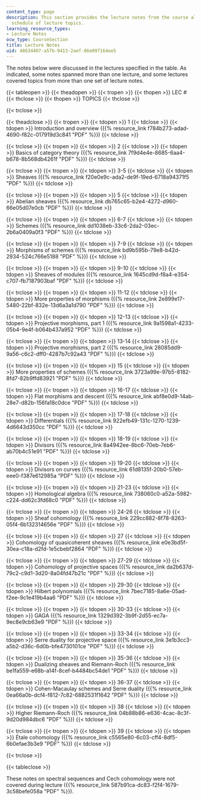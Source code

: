 ```yaml
---
content_type: page
description: This section provides the lecture notes from the course along with the
  schedule of lecture topics.
learning_resource_types:
- Lecture Notes
ocw_type: CourseSection
title: Lecture Notes
uid: 48634407-a57b-9413-2aef-86e097164ee5
---
```


The notes below were discussed in the lectures specified in the table. As indicated, some notes spanned more than one lecture, and some lectures covered topics from more than one set of lecture notes.

{{< tableopen >}}
{{< theadopen >}}
{{< tropen >}}
{{< thopen >}}
LEC #
{{< thclose >}}
{{< thopen >}}
TOPICS
{{< thclose >}}

{{< trclose >}}

{{< theadclose >}}
{{< tropen >}}
{{< tdopen >}}
1
{{< tdclose >}}
{{< tdopen >}}
Introduction and overview ({{% resource_link f784b273-adad-4690-f82c-017919d3c841 "PDF" %}})
{{< tdclose >}}

{{< trclose >}}
{{< tropen >}}
{{< tdopen >}}
2
{{< tdclose >}}
{{< tdopen >}}
Basics of category theory ({{% resource_link 7f9d4e4e-8685-6aa4-b678-8b568db4261f "PDF" %}})
{{< tdclose >}}

{{< trclose >}}
{{< tropen >}}
{{< tdopen >}}
3-5
{{< tdclose >}}
{{< tdopen >}}
Sheaves ({{% resource_link f20e0e9c-ada2-de9f-19ed-6718a94371f5 "PDF" %}})
{{< tdclose >}}

{{< trclose >}}
{{< tropen >}}
{{< tdopen >}}
5
{{< tdclose >}}
{{< tdopen >}}
Abelian sheaves ({{% resource_link db765c65-b2e4-4272-d960-66e05d07e0cb "PDF" %}})
{{< tdclose >}}

{{< trclose >}}
{{< tropen >}}
{{< tdopen >}}
6-7
{{< tdclose >}}
{{< tdopen >}}
Schemes ({{% resource_link dd1038eb-33c6-2da2-03ec-2b6a0409a0f3 "PDF" %}})
{{< tdclose >}}

{{< trclose >}}
{{< tropen >}}
{{< tdopen >}}
7-9
{{< tdclose >}}
{{< tdopen >}}
Morphisms of schemes ({{% resource_link bd9b595b-79e8-b42d-2934-524c766e5188 "PDF" %}})
{{< tdclose >}}

{{< trclose >}}
{{< tropen >}}
{{< tdopen >}}
9-10
{{< tdclose >}}
{{< tdopen >}}
Sheaves of modules ({{% resource_link 1645cd9d-f8a4-e354-c707-fb7187903baf "PDF" %}})
{{< tdclose >}}

{{< trclose >}}
{{< tropen >}}
{{< tdopen >}}
11-12
{{< tdclose >}}
{{< tdopen >}}
More properties of morphisms ({{% resource_link 2e899e17-5480-22bf-832e-13d6a3a1d790 "PDF" %}})
{{< tdclose >}}

{{< trclose >}}
{{< tropen >}}
{{< tdopen >}}
12-13
{{< tdclose >}}
{{< tdopen >}}
Projective morphisms, part 1 ({{% resource_link 9a1598a1-4233-05b4-9e4f-b064b437a952 "PDF" %}})
{{< tdclose >}}

{{< trclose >}}
{{< tropen >}}
{{< tdopen >}}
13-14
{{< tdclose >}}
{{< tdopen >}}
Projective morphisms, part 2 ({{% resource_link 28085dd9-9a56-c6c2-dff0-4287b7c92a43 "PDF" %}})
{{< tdclose >}}

{{< trclose >}}
{{< tropen >}}
{{< tdopen >}}
15
{{< tdclose >}}
{{< tdopen >}}
More properties of schemes ({{% resource_link 3723a99e-97b5-8182-8fd7-82b9ffd83921 "PDF" %}})
{{< tdclose >}}

{{< trclose >}}
{{< tropen >}}
{{< tdopen >}}
16-17
{{< tdclose >}}
{{< tdopen >}}
Flat morphisms and descent ({{% resource_link abf8e0d9-14ab-28e7-d82b-156fa18c0dce "PDF" %}})
{{< tdclose >}}

{{< trclose >}}
{{< tropen >}}
{{< tdopen >}}
17-18
{{< tdclose >}}
{{< tdopen >}}
Differentials ({{% resource_link 922efb49-131c-1270-1239-4d6643d350cc "PDF" %}})
{{< tdclose >}}

{{< trclose >}}
{{< tropen >}}
{{< tdopen >}}
18-19
{{< tdclose >}}
{{< tdopen >}}
Divisors ({{% resource_link 8a4942ee-8bc6-70eb-7eb6-ab70b4c51e91 "PDF" %}})
{{< tdclose >}}

{{< trclose >}}
{{< tropen >}}
{{< tdopen >}}
19-20
{{< tdclose >}}
{{< tdopen >}}
Divisors on curves ({{% resource_link 61d8135f-20b0-57eb-eee0-f387e612985a "PDF" %}})
{{< tdclose >}}

{{< trclose >}}
{{< tropen >}}
{{< tdopen >}}
21-23
{{< tdclose >}}
{{< tdopen >}}
Homological algebra ({{% resource_link 738060c0-a52a-5982-c224-dd62c3fd68c0 "PDF" %}})
{{< tdclose >}}

{{< trclose >}}
{{< tropen >}}
{{< tdopen >}}
24-26
{{< tdclose >}}
{{< tdopen >}}
Sheaf cohomology ({{% resource_link 229cc882-8f78-8263-05f4-6b132314656e "PDF" %}})
{{< tdclose >}}

{{< trclose >}}
{{< tropen >}}
{{< tdopen >}}
27
{{< tdclose >}}
{{< tdopen >}}
Cohomology of quasicoherent sheaves ({{% resource_link e0e3bd5f-30ea-c18a-d2fd-1e5cbebf2864 "PDF" %}})
{{< tdclose >}}

{{< trclose >}}
{{< tropen >}}
{{< tdopen >}}
27-29
{{< tdclose >}}
{{< tdopen >}}
Cohomology of projective spaces ({{% resource_link da2b637d-79c2-c9d1-3d20-8a04fd47b21c "PDF" %}})
{{< tdclose >}}

{{< trclose >}}
{{< tropen >}}
{{< tdopen >}}
29-30
{{< tdclose >}}
{{< tdopen >}}
Hilbert polynomials ({{% resource_link 7bec7185-8a6e-05ad-f2ee-9c1e419b4aa6 "PDF" %}})
{{< tdclose >}}

{{< trclose >}}
{{< tropen >}}
{{< tdopen >}}
30-33
{{< tdclose >}}
{{< tdopen >}}
GAGA ({{% resource_link 1329d392-3b9f-2d55-ec7a-9ec8e9cb63e9 "PDF" %}})
{{< tdclose >}}

{{< trclose >}}
{{< tropen >}}
{{< tdopen >}}
33-34
{{< tdclose >}}
{{< tdopen >}}
Serre duality for projective space ({{% resource_link 3e1b3cc3-a5b2-d36c-6d0b-bfe4730101ce "PDF" %}})
{{< tdclose >}}

{{< trclose >}}
{{< tropen >}}
{{< tdopen >}}
35-36
{{< tdclose >}}
{{< tdopen >}}
Dualizing sheaves and Riemann-Roch ({{% resource_link be1fa559-e68b-a14f-8cef-b4484bc54de1 "PDF" %}})
{{< tdclose >}}

{{< trclose >}}
{{< tropen >}}
{{< tdopen >}}
36-37
{{< tdclose >}}
{{< tdopen >}}
Cohen-Macaulay schemes and Serre duality ({{% resource_link 0ea66a0b-dcf4-f812-7c82-6882531f1642 "PDF" %}})
{{< tdclose >}}

{{< trclose >}}
{{< tropen >}}
{{< tdopen >}}
38
{{< tdclose >}}
{{< tdopen >}}
Higher Riemann-Roch ({{% resource_link 04b88b86-e636-4cac-8c3f-9d20d984dbc6 "PDF" %}})
{{< tdclose >}}

{{< trclose >}}
{{< tropen >}}
{{< tdopen >}}
39
{{< tdclose >}}
{{< tdopen >}}
Étale cohomology ({{% resource_link c5565e80-6c03-cff4-8df5-6b0efae3b3e9 "PDF" %}})
{{< tdclose >}}

{{< trclose >}}

{{< tableclose >}}

These notes on spectral sequences and Cech cohomology were not covered during lecture ({{% resource_link 587b91ca-dc83-f2f4-1679-3c58befe058a "PDF" %}}).